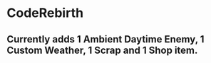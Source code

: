 # CodeRebirth

## Currently adds 1 Ambient Daytime Enemy, 1 Custom Weather, 1 Scrap and 1 Shop item.